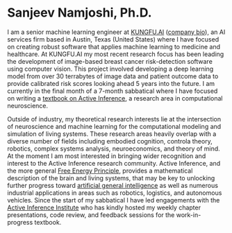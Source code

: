 <h1>Sanjeev Namjoshi, Ph.D.</h1>

I am a senior machine learning engineer at [KUNGFU.AI](https://www.kungfu.ai/) ([company bio](https://www.kungfu.ai/blog-post/kungfu-ai-welcomes-sanjeev-namjoshi)), an AI services firm based in Austin, Texas (United States) where I have focused on creating robust software that applies machine learning to medicine and healthcare. At KUNGFU.AI my most recent research focus has been leading the development of image-based breast cancer risk-detection software using computer vision. This project involved developing a deep learning model from over 30 terrabytes of image data and patient outcome data to provide calibrated risk scores looking ahead 5 years into the future. I am currently in the final month of a 7-month sabbatical where I have focused on writing a [textbook on Active Inference](faif.md), a research area in computational neuroscience.

Outside of industry, my theoretical research interests lie at the intersection of neuroscience and machine learning for the computational modeling and simulation of living systems. These research areas heavily overlap with a diverse number of fields including embodied cognition, controla theory, robotics, complex systems analysis, neuroeconomics, and theory of mind. At the moment I am most interested in bringing wider recognition and interest to the Active Inference research community. Active Inference, and the more general [Free Energy Principle](https://en.wikipedia.org/wiki/Free_energy_principle), provides a mathematical description of the brain and living systems, that may be key to unlocking further progress toward [artificial general intelligence](https://en.wikipedia.org/wiki/Artificial_general_intelligence) as well as numerous industrial applications in areas such as robotics, logistics, and autonomous vehicles. Since the start of my sabbatical I have led engagements with the [Active Inference Institute](https://www.activeinference.org/) who has kindly hosted my weekly chapter presentations, code review, and feedback sessions for the work-in-progress textbook.